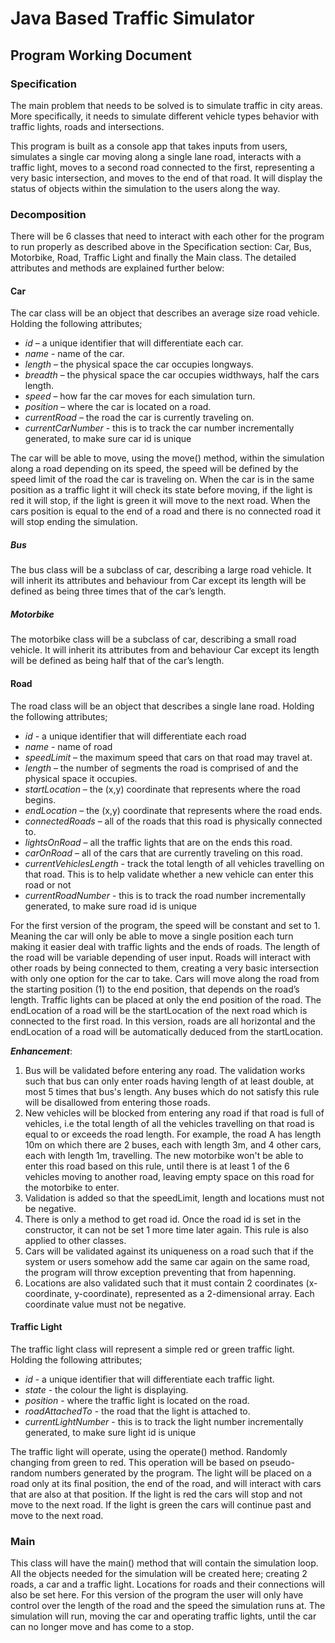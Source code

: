 # Java Based Traffic Simulator
## Program Working Document

### Specification
The main problem that needs to be solved is to simulate traffic in city areas. More specifically, it needs to simulate
different vehicle types behavior with traffic lights, roads and intersections.

This program is built as a console app that takes inputs from users, simulates a single car moving along a single lane
road, interacts with a traffic light, moves to a second road connected to the first, representing a very basic
intersection, and moves to the end of that road. It will display the status of objects within the simulation to the
users along the way.

### Decomposition
There will be 6 classes that need to interact with each other for the program to run properly as described above in
the Specification section: Car, Bus, Motorbike, Road, Traffic Light and finally the Main class.
The detailed attributes and methods are explained further below:
#### Car
The car class will be an object that describes an average size road vehicle. Holding the following attributes;
- *id* – a unique identifier that will differentiate each car.
- *name* - name of the car.  
- *length* – the physical space the car occupies longways.
- *breadth* – the physical space the car occupies widthways, half the cars length.
- *speed* – how far the car moves for each simulation turn.
- *position* – where the car is located on a road.
- *currentRoad* – the road the car is currently traveling on.
- *currentCarNumber* - this is to track the car number incrementally generated, to make sure car id is unique

The car will be able to move, using the move() method, within the simulation along a road depending on its speed, 
the speed will be defined by the speed limit of the road the car is traveling on. When the car is in the same position 
as a traffic light it will check its state before moving, if the light is red it will stop, if the light is green it 
will move to the next road. When the cars position is equal to the end of a road and there is no connected road it will stop ending the simulation.

##### Bus
The bus class will be a subclass of car, describing a large road vehicle. 
It will inherit its attributes and behaviour from Car except its length will be defined as being three times that of the car’s length.

##### Motorbike
The motorbike class will be a subclass of car, describing a small road vehicle. 
It will inherit its attributes from and behaviour Car except its length will be defined as being half that of the car’s length.

#### Road
The road class will be an object that describes a single lane road. Holding the following attributes;
- *id* - a unique identifier that will differentiate each road
- *name* - name of road  
- *speedLimit* – the maximum speed that cars on that road may travel at.
- *length* – the number of segments the road is comprised of and the physical space it occupies.
- *startLocation* – the (x,y) coordinate that represents where the road begins.
- *endLocation* – the (x,y) coordinate that represents where the road ends.
- *connectedRoads* – all of the roads that this road is physically connected to.
- *lightsOnRoad* – all the traffic lights that are on the ends this road.
- *carOnRoad* – all of the cars that are currently traveling on this road.
- *currentVehiclesLength* - track the total length of all vehicles travelling on that road. This is to help
  validate whether a new vehicle can enter this road or not
- *currentRoadNumber* - this is to track the road number incrementally generated, to make sure road id is unique

For the first version of the program, the speed will be constant and set to 1. Meaning the car will only be able to
move a single position each turn making it easier deal with traffic lights and the ends of roads. The length of the road
will be variable depending of user input. Roads will interact with other roads by being connected to them, creating a
very basic intersection with only one option for the car to take. Cars will move along the road from the starting
position (1) to the end position, that depends on the road’s length. Traffic lights can be placed at only the end
position of the road. The endLocation of a road will be the startLocation of the next road which is connected to the first road.
In this version, roads are all horizontal and the endLocation of a road will be automatically deduced from the startLocation.

***Enhancement***:
1) Bus will be validated before entering any road. The validation works
   such that bus can only enter roads having length of at least double, at most 5 times that bus's length.
   Any buses which do not satisfy this rule will be disallowed from entering those roads.
2) New vehicles will be blocked from entering any road if that road is full of vehicles, i.e the
   total length of all the vehicles travelling on that road is equal to or exceeds the road length. For
   example, the road A has length 10m on which there are 2 buses, each with length 3m, and 4 other cars,
   each with length 1m, travelling. The new motorbike won't be able to enter this road based on this rule, until
   there is at least 1 of the 6 vehicles moving to another road, leaving empty space on this road for
   the motorbike to enter.
3) Validation is added so that the speedLimit, length and locations must not be negative.
4) There is only a method to get road id. Once the road id is set in the constructor, 
   it can not be set 1 more time later again. This rule is also applied to other classes.
5) Cars will be validated against its uniqueness on a road such that if the system or users somehow add
the same car again on the same road, the program will throw exception preventing that from hapenning.
6) Locations are also validated such that it must contain 2 coordinates (x-coordinate, y-coordinate), represented
as a 2-dimensional array. Each coordinate value must not be negative.
#### Traffic Light
The traffic light class will represent a simple red or green traffic light. Holding the following attributes;
- *id* - a unique identifier that will differentiate each traffic light.
- *state* - the colour the light is displaying.
- *position* - where the traffic light is located on the road.
- *roadAttachedTo* - the road that the light is attached to.
- *currentLightNumber* - this is to track the light number incrementally generated, to make sure light id is unique

The traffic light will operate, using the operate() method. Randomly changing from green to red. This operation will
be based on pseudo-random numbers generated by the program. The light will be placed on a road only at its final
position, the end of the road, and will interact with cars that are also at that position. If the light is red the cars
will stop and not move to the next road. If the light is green the cars will continue past and move to the next road.

### Main
This class will have the main() method that will contain the simulation loop.
All the objects needed for the simulation will be created here; creating 2 roads, a car and a traffic light. Locations
for roads and their connections will also be set here. For this version of the program the user will only have control
over the length of the road and the speed the simulation runs at. The simulation will run, moving the car and operating
traffic lights, until the car can no longer move and has come to a stop.
